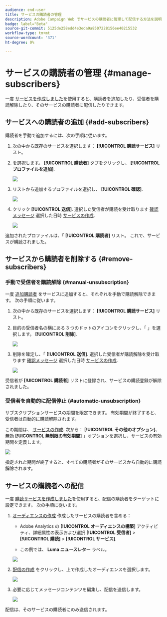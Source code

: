 ```yaml
---
audience: end-user
title: サービスの購読者の管理
description: Adobe Campaign Web でサービスの購読者に管理して配信する方法を説明します
badge: label="Beta"
source-git-commit: 5125de258edd4e3eda9a8507228156ee40215532
workflow-type: tm+mt
source-wordcount: '371'
ht-degree: 0%

---
```



# サービスの購読者の管理 {#manage-subscribers}

一度 [サービスを作成しました](manage-services.md#create-service)を使用すると、購読者を追加したり、受信者を購読解除したり、そのサービスの購読者に配信したりできます。

## サービスへの購読者の追加 {#add-subscribers}

購読者を手動で追加するには、次の手順に従います。

1. 次の中から既存のサービスを選択します： **[!UICONTROL 購読サービス]** リスト。

1. を選択します。 **[!UICONTROL 購読者]** タブをクリックし、 **[!UICONTROL プロファイルを追加]**.

   ![](assets/service-subscribers-tab.png)

1. リストから追加するプロファイルを選択し、 **[!UICONTROL 確認]**.

   ![](assets/service-subscribers-select-profiles.png)

1. クリック **[!UICONTROL 送信]**.<!--if you click cancel, does it mean that no message is sent but recipients are still subscribed, or they are not subscribed? it's 2 different actions in the console)--> 選択した受信者が購読を受け取ります [確認メッセージ](manage-services.md#create-confirmation-message) 選択した日時 [サービスの作成](manage-services.md#create-service).

   ![](assets/service-subscribers-confirmation-msg.png)

追加されたプロファイルは、「 **[!UICONTROL 購読者]** リスト。 これで、サービスが購読されました。

## サービスから購読者を削除する {#remove-subscribers}

### 手動で受信者を購読解除 {#manual-unsubscription}

一度 [追加購読者](#add-subscribers) をサービスに追加すると、それぞれを手動で購読解除できます。 次の手順に従います。

1. 次の中から既存のサービスを選択します： **[!UICONTROL 購読サービス]** リスト。

1. 目的の受信者名の横にある 3 つのドットのアイコンをクリックし、「 」を選択します。 **[!UICONTROL 削除]**.

   ![](assets/service-subscribers-delete.png)

1. 削除を確定し、「 **[!UICONTROL 送信]**. 選択した受信者が購読解除を受け取ります [確認メッセージ](manage-services.md#create-confirmation-message) 選択した日時 [サービスの作成](manage-services.md#create-service).

   ![](assets/service-subscribers-delete-confirmation.png)

受信者が **[!UICONTROL 購読者]** リストに登録され、サービスの購読登録が解除されました。

### 受信者を自動的に配信停止 {#automatic-unsubscription}

サブスクリプションサービスの期間を限定できます。 有効期間が終了すると、受信者は自動的に購読解除されます。

この期間は、 [サービスの作成](manage-services.md#create-service). 次から： **[!UICONTROL その他のオプション]**、無効 **[!UICONTROL 無制限の有効期間]** 」オプションを選択し、サービスの有効期間を定義します。

![](assets/service-create-validity-period.png)

指定された期間が終了すると、すべての購読者がそのサービスから自動的に購読解除されます。

## サービスの購読者への配信

一度 [購読サービスを作成しました](manage-services.md#create-service)を使用すると、配信の購読者をターゲットに設定できます。 次の手順に従います。

1. [オーディエンスの作成](../audience/create-audience.md) 作成したサービスの購読者を含める：

   * Adobe Analytics の **[!UICONTROL オーディエンスの構築]** アクティビティ、詳細属性の表示および選択 **[!UICONTROL 受信者]** > **[!UICONTROL 購読]** > **[!UICONTROL サービス]**.

   * この例では、 **Luma ニュースレター** ラベル。

   ![](assets/service-audience-subscribers.png)

1. [配信の作成](../msg/gs-messages.md#create-delivery) をクリックし、上で作成したオーディエンスを選択します。

   ![](assets/service-delivery-targeting-subscribers.png)

1. 必要に応じてメッセージコンテンツを編集し、配信を送信します。

   ![](assets/service-delivery-ready.png)

配信は、そのサービスの購読者にのみ送信されます。
